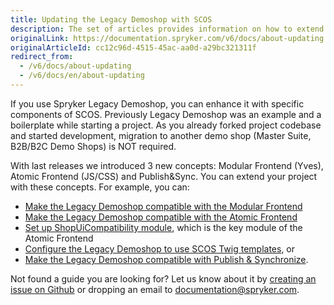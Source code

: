 ```yaml
---
title: Updating the Legacy Demoshop with SCOS
description: The set of articles provides information on how to extend the project with Modular Frontend (Yves), Atomic Frontent (JS/CSS) and Publish&Sync.
originalLink: https://documentation.spryker.com/v6/docs/about-updating
originalArticleId: cc12c96d-4515-45ac-aa0d-a29bc321311f
redirect_from:
  - /v6/docs/about-updating
  - /v6/docs/en/about-updating
---
```


If you use Spryker Legacy Demoshop, you can enhance it with specific components of SCOS. Previously Legacy Demoshop was an example and a boilerplate while starting a project. As you already forked project codebase and started development, migration to another demo shop (Master Suite, B2B/B2C Demo Shops) is NOT required.

With last releases we introduced 3 new concepts: Modular Frontend (Yves), Atomic Frontend (JS/CSS) and Publish&amp;Sync. You can extend your project with these concepts. For example, you can:

* [Make the Legacy Demoshop compatible with the Modular Frontend](/docs/scos/dev/migration-and-integration/{{page.version}}/updating-the-legacy-demoshop-with-scos/making-the-legacy-demoshop-compatible-with-the-modular-frontend.html)
* [Make the Legacy Demoshop compatible with the Atomic Frontend](/docs/scos/dev/migration-and-integration/{{page.version}}/updating-the-legacy-demoshop-with-scos/making-the-legacy-demoshop-compatible-with-the-atomic-frontend.html)
* [Set up ShopUiCompatibility module](/docs/scos/dev/migration-and-integration/{{page.version}}/updating-the-legacy-demoshop-with-scos/setting-up-shopuicompatibility-module-in-the-legacy-demoshop.html), which is the key module of the Atomic Frontend
* [Configure the Legacy Demoshop to use SCOS Twig templates](/docs/scos/dev/migration-and-integration/{{page.version}}/updating-the-legacy-demoshop-with-scos/twig-compatibility-legacy-demoshop-vs-scos.html), or
* [Make the Legacy Demoshop compatible with Publish &amp; Synchronize](/docs/scos/dev/migration-and-integration/{{page.version}}/updating-the-legacy-demoshop-with-scos/making-the-legacy-demoshop-compatible-with-publish-and-synchronize.html).

Not found a guide you are looking for? Let us know about it by [creating an issue on Github](https://github.com/spryker/spryker-documentation/issues/new) or dropping an email to [documentation@spryker.com](mailto:documentation@spryker.com).
